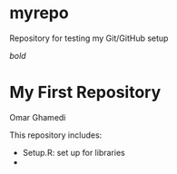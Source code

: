# myrepo

Repository for testing my Git/GitHub setup

*bold*

# My First Repository 

Omar Ghamedi 

This repository includes: 
 - Setup.R: set up for libraries
 - 